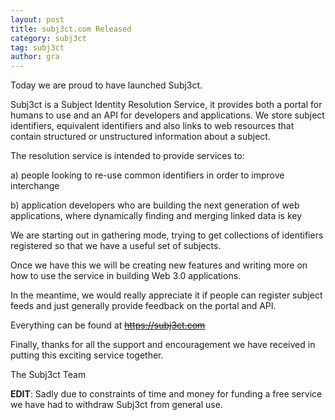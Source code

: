 ```yaml
---
layout: post
title: subj3ct.com Released
category: subj3ct
tag: subj3ct
author: gra
---
```

Today we are proud to have launched Subj3ct.

Subj3ct is a Subject Identity Resolution Service, it provides both a portal for humans to use and an API for developers and applications. We store subject identifiers, equivalent identifiers and also links to web resources that contain structured or unstructured information about a subject.

The resolution service is intended to provide services to:

a) people looking to re-use common identifiers in order to improve interchange

b) application developers who are building the next generation of web applications, where dynamically finding and merging linked data is key

We are starting out in gathering mode, trying to get collections of identifiers registered so that we have a useful set of subjects.

Once we have this we will be creating new features and writing more on how to use the service in building Web 3.0 applications.

In the meantime, we would really appreciate it if people can register subject feeds and just generally provide feedback on the portal and API.

Everything can be found at <del datetime="2013-04-03T12:34:53+00:00">https://subj3ct.com</del>

Finally, thanks for all the support and encouragement we have received in putting this exciting service together.

The Subj3ct Team



<strong>EDIT</strong>: Sadly due to constraints of time and money for funding a free service we have had to withdraw Subj3ct from general use.